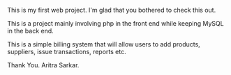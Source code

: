 This is my first web project. I'm glad that you bothered to check this out.

This is a project mainly involving php in the front end while keeping MySQL in the back end.

This is a simple billing system that will allow users to add products, suppliers, issue transactions, reports etc.

Thank You.
Aritra Sarkar.